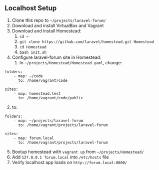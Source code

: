 ## Localhost Setup

1. Clone this repo to `~/projects/laravel-forum/`
2. Download and install VirtualBox and Vagrant
3. Download and install Homestead:
   1. `cd ~`
   2. `git clone https://github.com/laravel/homestead.git Homestead`
   3. `cd Homestead`
   4. `bash init.sh`
4. Configure laravel-forum site in Homestead:
   1. In `~/projects/Homestead/Homestead.yaml`, change:

```
folders:
    - map: ~/code
      to: /home/vagrant/code

sites:
    - map: homestead.test
      to: /home/vagrant/code/public
```

   2. to: 

```
folders:
    - map: ~/projects/laravel-forum
      to: /home/vagrant/projects/laravel-forum

sites:
    - map: forum.local
      to: /home/vagrant/projects/laravel-forum
```
5. Bootup homestead with `vagrant up` from `~/projects/Homestead/`
6. Add `127.0.0.1 forum.local` into `/etc/hosts` file
7. Verify localhost app loads on `http://forum.local:8000/`
